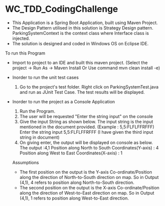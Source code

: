 # WC_TDD_CodingChallenge

* This Application is a Spring Boot Application, built using Maven Project.
* The Design Pattern utilised in this solution is Strategy Design pattern. 
   ParkingSystemContext is the context class where Interface class is injected.
* The solution is designed and coded in Windows OS on Eclipse IDE.

To run this Program
* Import to project to an IDE and  built this maven project. 
  (Select the project -> Run As  -> Maven Install  Or Use command mvn clean install -e)
* Inorder to run the unit test cases 
    1. Go to the project's test folder. Right click on ParkingSystemTest.java and run as JUnit Test Case.
       The test results will be displayed.
* Inorder to run the project as a Console Application
    1. Run the Program. 
    2. The user will be requested "Enter the string input" on the console
    3. Give the input String as shown below. The input string is the input mentioned in the document provided. (Example : 5,5:FLFLFFRFFF)
        Enter the string input
        5,5:FLFLFFRFFF
        (I have given the third input string in document)
    4.  On  giving enter, the output will be displayed on console as below.
        The output :4,1
        Position along North to South Coordinates(Y-axis) : 4
        Position along West to East Coordinates(X-axis) : 1
        
        
    Assumptions
    * The first position on the output is the Y-axis Co-ordinate/Position along the direction of North-to-South direction on map.
       So in Output (4,1), 4 refers to position along North-to-South direction.
    * The second position on the output is the X-axis Co-ordinate/Position along the direction of West-to-East direction on map.
       So in Output (4,1), 1 refers to position along West-to-East direction.
